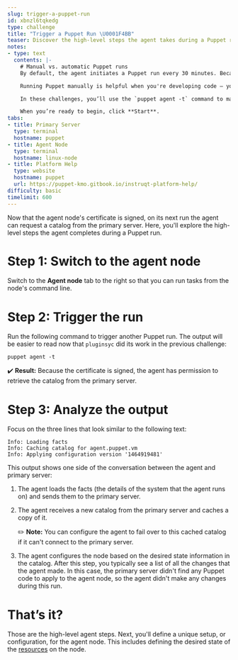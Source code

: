 ```yaml
---
slug: trigger-a-puppet-run
id: xbnzl6tqkedg
type: challenge
title: "Trigger a Puppet Run \U0001F4BB"
teaser: Discover the high-level steps the agent takes during a Puppet run.
notes:
- type: text
  contents: |-
    # Manual vs. automatic Puppet runs
    By default, the agent initiates a Puppet run every 30 minutes. Because it's difficult to demonstrate Puppet with these scheduled background runs, we disabled the Puppet agent service on your agent system.

    Running Puppet manually is helpful when you're developing code — you can observe the agent output as it makes the required changes to the system.

    In these challenges, you’ll use the `puppet agent -t` command to manually trigger a Puppet run.

    When you’re ready to begin, click **Start**.
tabs:
- title: Primary Server
  type: terminal
  hostname: puppet
- title: Agent Node
  type: terminal
  hostname: linux-node
- title: Platform Help
  type: website
  hostname: puppet
  url: https://puppet-kmo.gitbook.io/instruqt-platform-help/
difficulty: basic
timelimit: 600
---
```

Now that the agent node's certificate is signed, on its next run the agent can request a catalog from the primary server. Here, you'll explore the high-level steps the agent completes during a Puppet run.

# Step 1: Switch to the agent node
Switch to the **Agent node** tab to the right so that you can run tasks from the node's command line.

# Step 2: Trigger the run
Run the following command to trigger another Puppet run. The output will be easier to read now that `pluginsyc` did its work in the previous challenge:
```
puppet agent -t
```
✔️ **Result:** Because the certificate is signed, the agent has permission to retrieve the catalog from the primary server.


# Step 3: Analyze the output
Focus on the three lines that look similar to the following text:
```
Info: Loading facts
Info: Caching catalog for agent.puppet.vm
Info: Applying configuration version '1464919481'
```
This output shows one side of the conversation between the agent and primary server:
1. The agent loads the facts (the details of the system that the agent runs on) and sends them to the primary server.
2. The agent receives a new catalog from the primary server and caches a copy of it.

      ✏️ **Note:**   You can configure the agent to fail over to this cached catalog if it can't connect to the primary server.

3. The agent configures the node based on the desired state information in the catalog. After this step, you typically see a list of all the changes that the agent made. In this case, the primary server didn't find any Puppet code to apply to the agent node, so the agent didn't make any changes during this run.

# That’s it?
Those are the high-level agent steps. Next, you'll define a unique setup, or configuration, for the agent node. This includes defining the desired state of the [resources](https://puppet.com/docs/puppet/latest/glossary.html#resource) on the node.